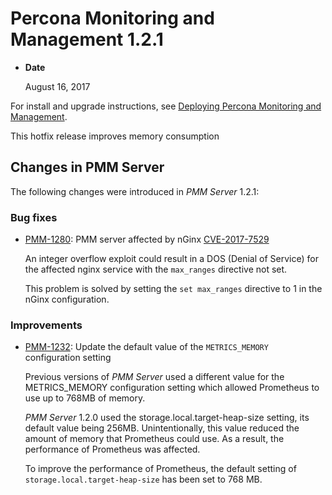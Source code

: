 # Percona Monitoring and Management 1.2.1

* **Date**

    August 16, 2017

For install and upgrade instructions, see [Deploying Percona Monitoring and Management](../deploy/index.md).

This hotfix release improves memory consumption

## Changes in PMM Server

The following changes were introduced in *PMM Server* 1.2.1:

### Bug fixes

* [PMM-1280](https://jira.percona.com/browse/PMM-1280): PMM server affected by nGinx [CVE-2017-7529](https://cve.mitre.org/cgi-bin/cvename.cgi?name=CVE-2017-7529)

    An integer overflow exploit could result in a DOS (Denial of Service) for the affected nginx service with the `max_ranges` directive not set.

    This problem is solved by setting the `set max_ranges` directive to 1 in the nGinx configuration.

### Improvements

* [PMM-1232](https://jira.percona.com/browse/PMM-1232): Update the default value of the `METRICS_MEMORY` configuration setting

    Previous versions of *PMM Server* used a different value for the METRICS_MEMORY configuration setting which allowed Prometheus to use up to 768MB of memory.

    *PMM Server* 1.2.0 used the storage.local.target-heap-size setting, its default value being 256MB. Unintentionally, this value reduced the amount of memory that Prometheus could use.  As a result, the performance of Prometheus was affected.

    To improve the performance of Prometheus, the default setting of `storage.local.target-heap-size` has been set to 768 MB.
